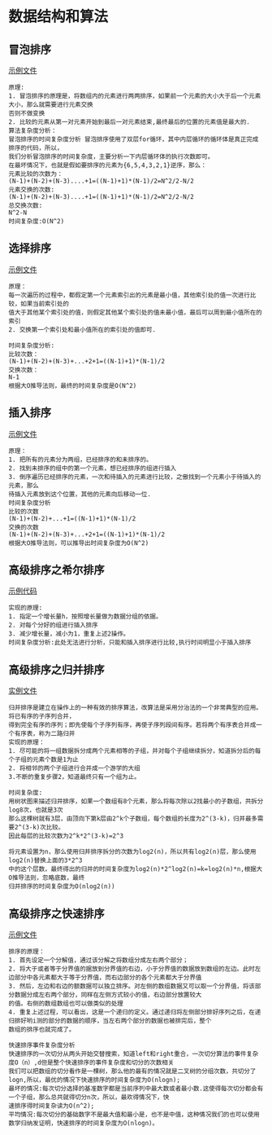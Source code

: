 # 数据结构和算法


## 冒泡排序
[示例文件](./src\main\java\com\itdom\sort\bubble\Bubble.java)
```text
原理:
1. 冒泡排序的原理是，将数组内的元素进行两两排序，如果前一个元素的大小大于后一个元素大小，那么就需要进行元素交换
否则不做变换
2. 比较的元素从第一对元素开始到最后一对元素结束,最终最后的位置的元素值是最大的.
算法复杂度分析：
冒泡排序的时间复杂度分析 冒泡排序使用了双层for循环，其中内层循环的循环体是真正完成排序的代码，所以，
我们分析冒泡排序的时间复杂度，主要分析一下内层循环体的执行次数即可。
在最坏情况下，也就是假如要排序的元素为{6,5,4,3,2,1}逆序，那么：
元素比较的次数为：
(N-1)+(N-2)+(N-3)....+1=((N-1)+1)*(N-1)/2=N^2/2-N/2
元素交换的次数:    
(N-1)+(N-2)+(N-3)....+1=((N-1)+1)*(N-1)/2=N^2/2-N/2
总交换次数:
N^2-N
时间复杂度:O(N^2)
```
## 选择排序
[示例文件](./src\main\java\com\itdom\sort\bubble\Bubble.java)
```text
原理：
每一次遍历的过程中，都假定第一个元素索引出的元素是最小值，其他索引处的值一次进行比较，如果当前索引处的
值大于其他某个索引处的值，则假定其他某个索引处的值未最小值，最后可以周到最小值所在的索引
2. 交换第一个索引处和最小值所在的索引处的值即可.

时间复杂度分析:
比较次数：
(N-1)+(N-2)+(N-3)+...+2+1=((N-1)+1)*(N-1)/2    
交换次数：
N-1
根据大O推导法则，最终的时间复杂度是O(N^2)

```
## 插入排序
[示例文件](./src\main\java\com\itdom\sort\insert\Insert.java)
```text
原理：
1. 把所有的元素分为两组，已经排序的和未排序的。
2. 找到未排序的组中的第一个元素，想已经排序的组进行插入
3. 倒序遍历已经排序的元素，一次和待插入的元素进行比较，之傲找到一个元素小于待插入的元素，那么
待插入元素放到这个位置，其他的元素向后移动一位.
时间复杂度分析
比较的次数
(N-1)+(N-2)+...+1=((N-1)+1)*(N-1)/2
交换的次数
(N-1)+(N-2)+(N-3)+...+2+1=((N-1)+1)*(N-1)/2
根据大O推导法则，可以推导出时间复杂度为O(N^2)
```


## 高级排序之希尔排序
[示例代码](./src\main\java\com\itdom\sort\shell\Shell.java)
```text
实现的原理:
1. 指定一个增长量h，按照增长量做为数据分组的依据。
2. 对每个分好的组进行插入排序
3. 减少增长量，减小为1，重复上述2操作。
时间复杂度分析:此处无法进行分析，只能和插入排序进行比较,执行时间明显小于插入排序

```

## 高级排序之归并排序
[实例文件](./src\main\java\com\itdom\sort\merge\Merge.java)
```text
归并排序是建立在操作上的一种有效的排序算法，改算法是采用分治法的一个非常典型的应用。将已有序的子序列合并，
得到完全有序的序列；即先使每个子序列有序，再使子序列段间有序。若将两个有序表合并成一个有序表，称为二路归并
实现的原理：
1. 尽可能的将一组数据拆分成两个元素相等的子组，并对每个子组继续拆分，知道拆分后的每个子组的元素个数是1为止
2. 将相邻的两个子组进行合并成一个游学的大组
3.不断的重复步骤2，知道最终只有一个组为止。

时间复杂度:
用树状图来描述归并排序，如果一个数组有8个元素，那么将每次除以2找最小的子数组，共拆分log8次，也就是3次
那么这棵树就有3层，由顶向下第k层由2^k个子数组，每个数组的长度为2^(3-k)，归并最多需要2^(3-k)次比较。
因此每层的比较次数为2^k*2^(3-k)=2^3

将元素设置为n，那么使用归并排序拆分的次数为log2(n)，所以共有log2(n)层，那么使用log2(n)替换上面的3*2^3
中的这个层数，最终得出的归并的时间复杂度为log2(n)*2^log2(n)=k=log2(n)*n,根据大O推导法则，忽略底数，最终
归并排序的时间复杂度为O(nlog2(n))
```
## 高级排序之快速排序
[示例文件](./src\main\java\com\itdom\sort\quick\Quick.java)

```text
排序的原理：
1. 首先设定一个分解值，通过该分解之将数组分成左右两个部分；
2. 将大于或者等于分界值的据放到分界值的右边，小于分界值的数据放到数组的左边。此时左边部分中各元素都大于等于分界值，而右边部分的各个元素都大于分界值
3. 然后，左边和右边的额数据可以独立排序。对左侧的数组数据又可以取一个分界值，将该部分数据分成左右两个部分，同样在左侧方式较小的值，右边部分放置较大
的值。右侧的数组数组也可以做类似的处理
4. 重复上述过程，可以看出，这是一个递归的定义。通过递归将左侧部分排好序列之后，在递归排好哟i测的部分的数据的顺序，当左右两个部分的数据也被排完后，整个
数组的排序也就完成了。

快速排序事件复杂度分析
快速排序的一次切分从两头开始交替搜索，知道left和right重合，一次切分算法的事件复杂度O（n）,d但是整个快速排序的事件复杂度和切分的次数相关
我们可以把数组的切分看作是一棵树，那么他的最有的情况就是二叉树的分组次数，共切分了logn,所以，最优的情况下快速排序的时间复杂度为O(nlogn);
最坏的情况:每次切分选择的基准数字都是当前序列中最大数或者最小数.这使得每次切分都会有一个子组，那么总共就得切分n次，所以，最欢得情况下，快
速排序得时间复杂读为O(n^2);
平均情况:每次切分的基础数字不是最大值和最小是，也不是中值，这种情况我们的也可以使用数学归纳发证明，快速排序的时间复杂度为O(nlogn)。




```
























